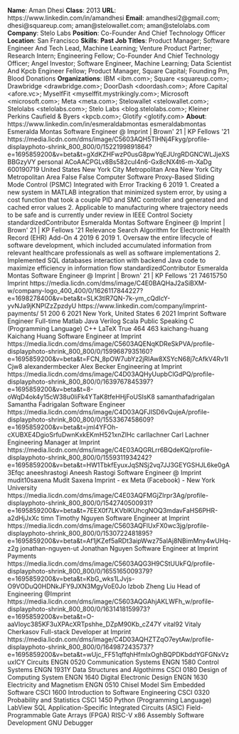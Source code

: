 **Name**: Aman Dhesi
**Class**: 2013
**URL**: https://www\.linkedin\.com/in/amandhesi
**Email**: amandhesi2@gmail\.com; dhesi@squareup\.com; aman@stelowallet\.com; aman@stelolabs\.com
**Company**: Stelo Labs
**Position**: Co\-Founder And Chief Technology Officer
**Location**: San Francisco
**Skills**: 
**Past Job Titles**: Product Manager; Software Engineer And Tech Lead, Machine Learning; Venture Product Partner; Research Intern; Engineering Fellow; Co\-Founder And Chief Technology Officer; Angel Investor; Software Engineer, Machine Learning; Data Scientist And Kpcb Engineer Fellow; Product Manager, Square Capital; Founding Pm, Blood Donations
**Organizations**: IBM <ibm\.com>; Square <squareup\.com>; Drawbridge <drawbridge\.com>; DoorDash <doordash\.com>; Afore Capital <afore\.vc>; MyselfFit <myselffit\.mystrikingly\.com>; Microsoft <microsoft\.com>; Meta <meta\.com>; Stelowallet <stelowallet\.com>; Stelolabs <stelolabs\.com>; Stelo Labs <blog\.stelolabs\.com>; Kleiner Perkins Caufield & Byers <kpcb\.com>; Glotify <glotify\.com>
**About**: https://www\.linkedin\.com/in/esmeraldabmontas esmeraldabmontas Esmeralda Montas Software Engineer @ Imprint | Brown' 21 | KP Fellows '21 https://media\.licdn\.com/dms/image/C5603AQH5TlHNj4Fkyg/profile\-displayphoto\-shrink\_800\_800/0/1522199891864?e=1695859200&v=beta&t=gXdKZHFwzP0usG8pwYqEJUrgRDGNCWLJjeXSBBGzyVY personal ACoAACPGLv8Bs582cuI4n6\-Gx8cNX4t6\-m\-XaDg 600190719 United States New York City Metropolitan Area New York City Metropolitan Area False False Computer Software Proxy\-Based Sliding Mode Control \(PSMC\) Integrated with Error Tracking 6 2019 1\. Created a new system in MATLAB integration that minimized system error, by using a cost function that took a couple PID and SMC controller and generated and cached error values 2\. Applicable to manufacturing where trajectory needs to be safe and is currently under review in IEEE Control Society standardizedContributor Esmeralda Montas Software Engineer @ Imprint | Brown' 21 | KP Fellows '21 Relevance Search Algorithm for Electronic Health Record \(EHR\) Add\-On 4 2019 6 2019 1\. Oversaw the entire lifecycle of software development, which included accumulated information from relevant healthcare professionals as well as software implementations 2\. Implemented SQL databases interaction with backend Java code to maximize efficiency in information flow standardizedContributor Esmeralda Montas Software Engineer @ Imprint | Brown' 21 | KP Fellows '21 74615750 Imprint https://media\.licdn\.com/dms/image/C4E0BAQHaJ2aSiBXM\-w/company\-logo\_400\_400/0/1626117844227?e=1698278400&v=beta&t=SLK3tlR7QN\-7k\-ym\_cQdIcY\-yvNJa9jKNPlZzZpzdyU https://www\.linkedin\.com/company/imprint\-payments/ 51 200 6 2021 New York, United States 6 2021 Imprint Software Engineer Full\-time Matlab Java Verilog Scala Public Speaking C \(Programming Language\) C\+\+ LaTeX True 464 463 kaichang\-huang Kaichang Huang Software Engineer at Imprint https://media\.licdn\.com/dms/image/C5603AQENqKDReSkPVA/profile\-displayphoto\-shrink\_800\_800/0/1599687935160?e=1695859200&v=beta&t=FCN\_8pOW7ubYz2jRIAw8XSYcN68j7cAfkV4Rv1ICjw8 alexandermbecker Alex Becker Engineering at Imprint https://media\.licdn\.com/dms/image/C4D03AQHyUupbClGdPQ/profile\-displayphoto\-shrink\_800\_800/0/1639767845397?e=1695859200&v=beta&t=8\-oWqD4ok4y15cW38u0IiFk4YTaK8tfeHHjFoUSIsK8 samanthafadrigalan Samantha Fadrigalan Software Engineer https://media\.licdn\.com/dms/image/C4D03AQFJISD6vQujeA/profile\-displayphoto\-shrink\_800\_800/0/1553367458609?e=1695859200&v=beta&t=jml4YFOh\-cXUBXE4DgioSrfuDwnKxkEKmH521xnZIHc carllachner Carl Lachner Engineering Manager at Imprint https://media\.licdn\.com/dms/image/C4E03AQGRLrr6BQdeKQ/profile\-displayphoto\-shrink\_800\_800/0/1559311934242?e=1695859200&v=beta&t=HW1TbkfEyuxJqSNSj2vq7JJ3GEYGSHJL6ke0gA3Efqc aneeshrastogi Aneesh Rastogi Software Engineer @ Imprint mudit10saxena Mudit Saxena Imprint \- ex Meta \(Facebook\) \- New York University https://media\.licdn\.com/dms/image/C4E03AQFMGjZIrpr3Ag/profile\-displayphoto\-shrink\_800\_800/0/1542740500931?e=1695859200&v=beta&t=7EEX0f7LKVblKUhcgNOQ3mdavFaHS6PHR\-a2dHjJxXc timn Timothy Nguyen Software Engineer at Imprint https://media\.licdn\.com/dms/image/C5603AQFlUxFX0wc3jg/profile\-displayphoto\-shrink\_800\_800/0/1530722481895?e=1695859200&v=beta&t=Af1jKZef5aRDt3aipWwz75alAj8NBimMny4wUHq\-z2g jonathan\-nguyen\-ut Jonathan Nguyen Software Engineer at Imprint Payments https://media\.licdn\.com/dms/image/C5603AQG3H9CStUUkFQ/profile\-displayphoto\-shrink\_800\_800/0/1655165009379?e=1695859200&v=beta&t=KbG\_wks1LJvjs\-O9VODuQ0HDNkJFY9JXN3MgyVoE0Jo lzbob Zheng Liu Head of Engineering @Imprint https://media\.licdn\.com/dms/image/C5603AQGAhjAKLWFh\_w/profile\-displayphoto\-shrink\_800\_800/0/1631418159973?e=1695859200&v=beta&t=O\-aaVloyc385KF3uXPAcXRTpshhe\_DZpM90Kb\_cZ47Y vital92 Vitaly Cherkasov Full\-stack Developer at Imprint https://media\.licdn\.com/dms/image/C4D03AQHZTZqO7eytAw/profile\-displayphoto\-shrink\_800\_800/0/1649872435737?e=1695859200&v=beta&t=wUjc\_FF51qffqhHfmIxOghBQPDKbddYGFGNxVzuxICY Circuits ENGN 0520 Communication Systems  ENGN 1580 Control Systems ENGN 1931Y Data Structures and Algothirms CSCI 0180 Design of Computing System ENGN 1640 Digital Electronic Design ENGN 1630 Electricity and Magnetism ENGN 0510 Chisel Model Sim Embedded Software CSCI 1600 Introduction to Software Engineering CSCI 0320 Probability and Statistics CSCI 1450 Python \(Programming Language\) LabView SQL Application\-Specific Integrated Circuits \(ASIC\) Field\-Programmable Gate Arrays \(FPGA\) RISC\-V x86 Assembly Software Development GNU Debugger
